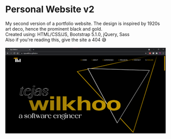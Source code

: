 # Personal Website v2
My second version of a portfolio website. The design is inspired by 1920s art deco, hence the prominent black and gold.\
Created using: HTML/CSS/JS, Bootstrap 5.1.0, jQuery, Sass\
Also if you're reading this, give the site a 404 😅\
\
![Image of my second portfolio website](/assets/images/screenshot.png?raw=true)
